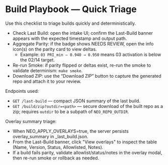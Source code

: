 # Build Playbook — Quick Triage

Use this checklist to triage builds quickly and deterministically.

- Check Last Build: open the intake UI; confirm the Last-Build banner appears with the expected timestamp and output path.
- Aggregate Parity: if the badge shows NEEDS REVIEW, open the info icon(s) on the parity card to view deltas.
  - Example: `03 PRI_min — 0.940 → 0.950` means 03 activation is below the 02/14 target.
- Re-run Smoke: if parity flipped or deltas exist, re-run the smoke to validate determinism: `make smoke`.
- Download ZIP: use the “Download ZIP” button to capture the generated repo and attach it to your review.

Endpoints used:
- `GET /last-build` — compact JSON summary of the last build.
- `GET /build/zip?outdir=<path>` — secure download of the built repo as a zip; requires `outdir` to be a subpath of `NEO_REPO_OUTDIR`.


Overlay summary triage:
- When NEO_APPLY_OVERLAYS=true, the server persists overlay_summary in _last_build.json.
- From the Last-Build banner, click "View overlays" to inspect the table (Name, Version, Status, Allowlisted, Notes).
- If a build fails parity, validate allowlist/status/notes in the overlay modal, then re-run smoke or rollback as needed.
